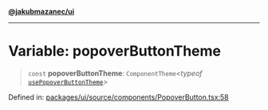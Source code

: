 [**@jakubmazanec/ui**](../README.md)

---

# Variable: popoverButtonTheme

> `const` **popoverButtonTheme**: `ComponentTheme`\<_typeof_
> [`usePopoverButtonTheme`](usePopoverButtonTheme.md)\>

Defined in:
[packages/ui/source/components/PopoverButton.tsx:58](https://github.com/jakubmazanec/tools/blob/026d472564678641afd0039e9c07d936f221ca46/packages/ui/source/components/PopoverButton.tsx#L58)
